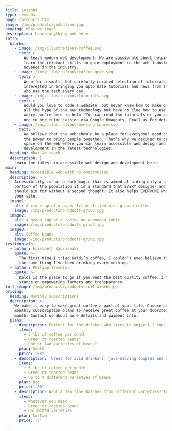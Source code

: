 ```yaml
---
title: Lessons
type: lessons
page: /products.html
image: /img/products/jumbotron.jpg
heading: What we teach
description: Learn anything web here.
intro:
  blurbs:
    - image: /img/illustrations/coffee.svg
      text: >
        We teach modern web development. We are passionate about helping people
        learn the relevant skills to gain employment in the web industry or
        advance in the industry.
    - image: /img/illustrations/coffee-gear.svg
      text: >
        We offer a small, but carefully curated selection of tutorials. We are
        interested in bringing you upto date tutorials and news from the people
        who use the tech every day.
    - image: /img/illustrations/tutorials.svg
      text: >
        Would you love to code a website, but never knew how to make one? Heard
        all the hype of the new technology but have no clue how to use it? Don't
        worry, we’re here to help. You can read the tutorials or you can book a
        one to one tutor session via Google Hnagouts. Email us for details.
    - image: /img/illustrations/meeting-space.svg
      text: >
        We believe that the web should be a place for everyone! good coffee has
        the power to bring people together. That’s why we decided to create a
        space on the web where you can learn accessible web design and
        development in the latest technologies.
  heading: What we teach
  description: |
    Learn the latest in accessible web design and development here.
main:
  heading: Accessible web with no compromises
  description: >
    Accessibility is not a dark magic that is aimed at aiding only a small
    portion of the population it is a standard that EVERY designer and Developer
    should aim for without a second thought. It also helps EVERYONE who uses
    your site.
  image1:
    alt: A close-up of a paper filter filled with ground coffee
    image: /img/products/products-grid3.jpg
  image2:
    alt: A green cup of a coffee on a wooden table
    image: /img/products/products-grid2.jpg
  image3:
    alt: Coffee beans
    image: /img/products/products-grid1.jpg
testimonials:
  - author: Elisabeth Kaurismäki
    quote: >-
      The first time I tried Kaldi’s coffee, I couldn’t even believe that was
      the same thing I’ve been drinking every morning.
  - author: Philipp Trommler
    quote: >-
      Kaldi is the place to go if you want the best quality coffee. I love their
      stance on empowering farmers and transparency.
full_image: /img/products/products-full-width.jpg
pricing:
  heading: Monthly subscriptions
  description: >-
    We make it easy to make great coffee a part of your life. Choose one of our
    monthly subscription plans to receive great coffee at your doorstep each
    month. Contact us about more details and payment info.
  plans:
    - description: Perfect for the drinker who likes to enjoy 1-2 cups per day.
      items:
        - 3 lbs of coffee per month
        - Green or roasted beans"
        - One or two varieties of beans"
      plan: Small
      price: '50'
    - description: 'Great for avid drinkers, java-nsoving couples and bigger crowds'
      items:
        - 6 lbs of coffee per month
        - Green or roasted beans
        - Up to 4 different varieties of beans
      plan: Big
      price: '80'
    - description: Want a few tiny batches from different varieties? Try our custom plan
      items:
        - Whatever you need
        - Green or roasted beans
        - Unlimited varieties
      plan: Custom
      price: '?'
---
```


